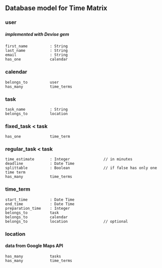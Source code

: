 ## Database model for Time Matrix

### user
##### implemented with Devise gem
```
first_name          : String  
last_name           : String  
email               : String
has_one             calendar  
```

### calendar
```
belongs_to          user  
has_many            time_terms  
```

### task  
```
task_name           : String  
belongs_to          location  
```

### fixed_task < task
```
has_one             time_term  
```

### regular_task < task
```
time_estimate       : Integer               // in minutes  
deadline            : Date Time  
splittable          : Boolean               // if false has only one time term  
has_many            time_terms  
```

### time_term
```
start_time          : Date Time  
end_time            : Date Time  
preparation_time    : Integer       
belongs_to          task  
belongs_to          calendar  
belongs_to          location                // optional  
```

### location
#### data from Google Maps API
```
has_many            tasks  
has_many            time_terms  
```
